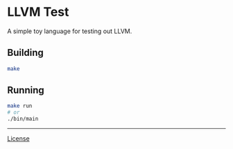 # LLVM Test

A simple toy language for testing out LLVM.

## Building

```sh
make
```

## Running

```sh
make run
# or
./bin/main
```

---

[License](https://github.com/drewxs/llvm-test/blob/main/LICENSE)
